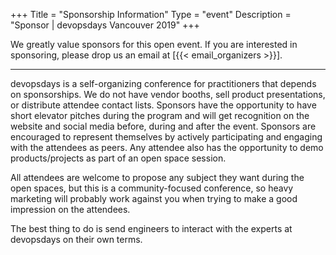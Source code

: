+++
Title = "Sponsorship Information"
Type = "event"
Description = "Sponsor | devopsdays Vancouver 2019"
+++

We greatly value sponsors for this open event.  If you are interested in sponsoring, please drop us an email at [{{< email_organizers >}}].

<hr>

devopsdays is a self-organizing conference for practitioners that depends on sponsorships. We do not have vendor booths, sell product presentations, or distribute attendee contact lists. Sponsors have the opportunity to have short elevator pitches during the program and will get recognition on the website and social media before, during and after the event. Sponsors are encouraged to represent themselves by actively participating and engaging with the attendees as peers. Any attendee also has the opportunity to demo products/projects as part of an open space session.
<p>
All attendees are welcome to propose any subject they want during the open spaces, but this is a community-focused conference, so heavy marketing will probably work against you when trying to make a good impression on the attendees.
<p>
The best thing to do is send engineers to interact with the experts at devopsdays on their own terms.
<p>


<!-- <strong><a href="https://docs.google.com/document/d/1se7asDXct_f0rNddi87Rku5d2gek9JUv3Qb0IpiDC9Q/edit?usp=sharing">Please visit this link for full details on sponsorship</a></strong> -->